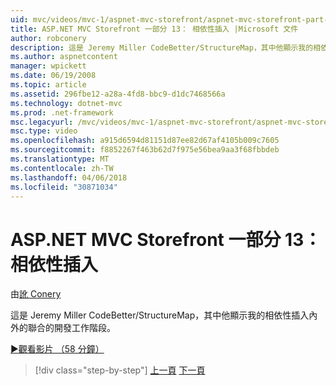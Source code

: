 ```yaml
---
uid: mvc/videos/mvc-1/aspnet-mvc-storefront/aspnet-mvc-storefront-part-13-dependency-injection
title: ASP.NET MVC Storefront 一部分 13： 相依性插入 |Microsoft 文件
author: robconery
description: 這是 Jeremy Miller CodeBetter/StructureMap，其中他顯示我的相依性插入內外的聯合的開發工作階段。
ms.author: aspnetcontent
manager: wpickett
ms.date: 06/19/2008
ms.topic: article
ms.assetid: 296fbe12-a28a-4fd8-bbc9-d1dc7468566a
ms.technology: dotnet-mvc
ms.prod: .net-framework
msc.legacyurl: /mvc/videos/mvc-1/aspnet-mvc-storefront/aspnet-mvc-storefront-part-13-dependency-injection
msc.type: video
ms.openlocfilehash: a915d6594d81151d87ee82d67af4105b009c7605
ms.sourcegitcommit: f8852267f463b62d7f975e56bea9aa3f68fbbdeb
ms.translationtype: MT
ms.contentlocale: zh-TW
ms.lasthandoff: 04/06/2018
ms.locfileid: "30871034"
---
```

<a name="aspnet-mvc-storefront-part-13-dependency-injection"></a>ASP.NET MVC Storefront 一部分 13： 相依性插入
====================
由[訛 Conery](https://github.com/robconery)

這是 Jeremy Miller CodeBetter/StructureMap，其中他顯示我的相依性插入內外的聯合的開發工作階段。

[&#9654;觀看影片 （58 分鐘）](https://channel9.msdn.com/Blogs/ASP-NET-Site-Videos/aspnet-mvc-storefront-part-13-dependency-injection)

> [!div class="step-by-step"]
> [上一頁](aspnet-mvc-storefront-part-12-mocking.md)
> [下一頁](aspnet-mvc-storefront-part-14-rich-client-interaction.md)
